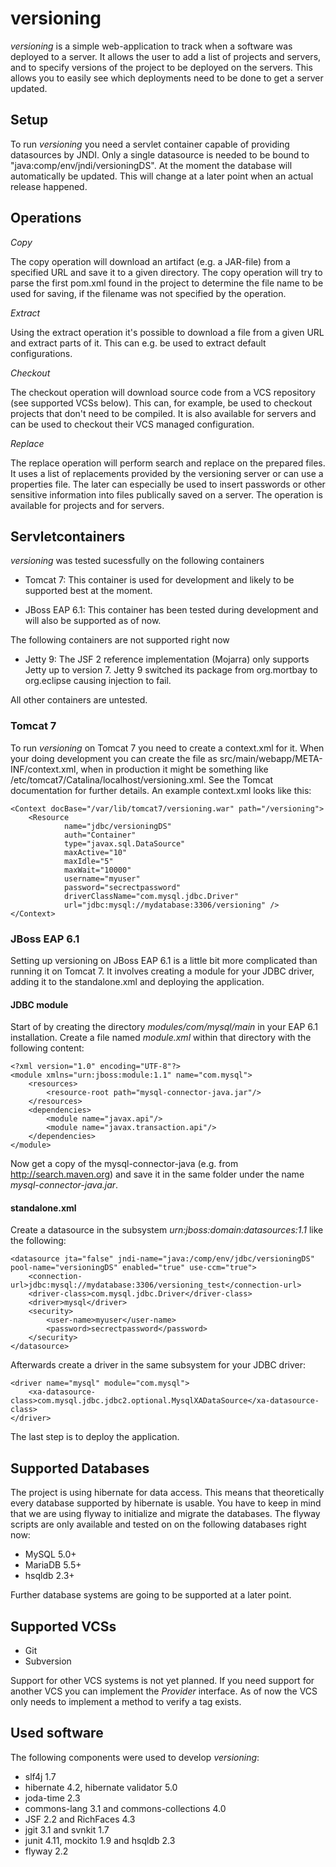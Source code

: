 versioning
==========

*versioning* is a simple web-application to track when a software was deployed
to a server. It allows the user to add a list of projects and servers, and to
specify versions of the project to be deployed on the servers. This allows you
to easily see which deployments need to be done to get a server updated.

Setup
-----

To run *versioning* you need a servlet container capable of providing datasources
by JNDI. Only a single datasource is needed to be bound to
"java:comp/env/jndi/versioningDS". At the moment the database will automatically
be updated. This will change at a later point when an actual release happened.

Operations
----------

*Copy*

The copy operation will download an artifact (e.g. a JAR-file) from a specified URL
and save it to a given directory. The copy operation will try to parse the first
pom.xml found in the project to determine the file name to be used for saving, if
the filename was not specified by the operation.

*Extract*

Using the extract operation it's possible to download a file from a given URL and
extract parts of it. This can e.g. be used to extract default configurations.

*Checkout*

The checkout operation will download source code from a VCS repository (see
supported VCSs below). This can, for example, be used to checkout projects that
don't need to be compiled. It is also available for servers and can be used to
checkout their VCS managed configuration.

*Replace*

The replace operation will perform search and replace on the prepared files. It
uses a list of replacements provided by the versioning server or can use a
properties file. The later can especially be used to insert passwords or other
sensitive information into files publically saved on a server. The operation
is available for projects and for servers.

Servletcontainers
-----------------

*versioning* was tested sucessfully on the following containers

* Tomcat 7: This container is used for development and likely to be supported
  best at the moment.

* JBoss EAP 6.1: This container has been tested during development and will
  also be supported as of now.

The following containers are not supported right now

* Jetty 9: The JSF 2 reference implementation (Mojarra) only supports Jetty up
  to version 7. Jetty 9 switched its package from org.mortbay to org.eclipse
  causing injection to fail.

All other containers are untested.

### Tomcat 7

To run *versioning* on Tomcat 7 you need to create a context.xml for it. When your
doing development you can create the file as src/main/webapp/META-INF/context.xml,
when in production it might be something like /etc/tomcat7/Catalina/localhost/versioning.xml.
See the Tomcat documentation for further details. An example context.xml looks like this:

    <Context docBase="/var/lib/tomcat7/versioning.war" path="/versioning">
        <Resource
                name="jdbc/versioningDS"
                auth="Container"
                type="javax.sql.DataSource"
                maxActive="10"
                maxIdle="5"
                maxWait="10000"
                username="myuser"
                password="secrectpassword"
                driverClassName="com.mysql.jdbc.Driver"
                url="jdbc:mysql://mydatabase:3306/versioning" />
    </Context>

### JBoss EAP 6.1

Setting up versioning on JBoss EAP 6.1 is a little bit more complicated than running it on
Tomcat 7. It involves creating a module for your JDBC driver, adding it to the standalone.xml
and deploying the application.

#### JDBC module

Start of by creating the directory *modules/com/mysql/main* in your EAP 6.1 installation. Create
a file named *module.xml* within that directory with the following content:

    <?xml version="1.0" encoding="UTF-8"?>
    <module xmlns="urn:jboss:module:1.1" name="com.mysql">
        <resources>
            <resource-root path="mysql-connector-java.jar"/>
        </resources>
        <dependencies>
            <module name="javax.api"/>
            <module name="javax.transaction.api"/>
        </dependencies>
    </module>

Now get a copy of the mysql-connector-java (e.g. from http://search.maven.org) and save it in the
same folder under the name *mysql-connector-java.jar*.

#### standalone.xml

Create a datasource in the subsystem *urn:jboss:domain:datasources:1.1* like the following:

    <datasource jta="false" jndi-name="java:/comp/env/jdbc/versioningDS" pool-name="versioningDS" enabled="true" use-ccm="true">
        <connection-url>jdbc:mysql://mydatabase:3306/versioning_test</connection-url>
        <driver-class>com.mysql.jdbc.Driver</driver-class>
        <driver>mysql</driver>
        <security>
            <user-name>myuser</user-name>
            <password>secrectpassword</password>
        </security>
    </datasource>

Afterwards create a driver in the same subsystem for your JDBC driver:

    <driver name="mysql" module="com.mysql">
        <xa-datasource-class>com.mysql.jdbc.jdbc2.optional.MysqlXADataSource</xa-datasource-class>
    </driver>

The last step is to deploy the application.

Supported Databases
-------------------

The project is using hibernate for data access. This means that theoretically
every database supported by hibernate is usable. You have to keep in mind that
we are using flyway to initialize and migrate the databases. The flyway scripts
are only available and tested on on the following databases right now:

* MySQL 5.0+
* MariaDB 5.5+
* hsqldb 2.3+

Further database systems are going to be supported at a later point.

Supported VCSs
--------------

* Git
* Subversion

Support for other VCS systems is not yet planned. If you need support for
another VCS you can implement the *Provider* interface. As of now the VCS
only needs to implement a method to verify a tag exists.

Used software
-------------

The following components were used to develop *versioning*:

* slf4j 1.7
* hibernate 4.2, hibernate validator 5.0
* joda-time 2.3
* commons-lang 3.1 and commons-collections 4.0
* JSF 2.2 and RichFaces 4.3
* jgit 3.1 and svnkit 1.7
* junit 4.11, mockito 1.9 and hsqldb 2.3
* flyway 2.2
